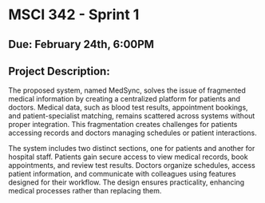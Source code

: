 # MSCI 342 - Sprint 1

## Due: February 24th, 6:00PM

## Project Description:
The proposed system, named MedSync, solves the issue of fragmented medical information by creating a centralized platform for patients and doctors. Medical data, such as blood test results, appointment bookings, and patient-specialist matching, remains scattered across systems without proper integration. This fragmentation creates challenges for patients accessing records and doctors managing schedules or patient interactions.

The system includes two distinct sections, one for patients and another for hospital staff. Patients gain secure access to view medical records, book appointments, and review test results. Doctors organize schedules, access patient information, and communicate with colleagues using features designed for their workflow. The design ensures practicality, enhancing medical processes rather than replacing them.
